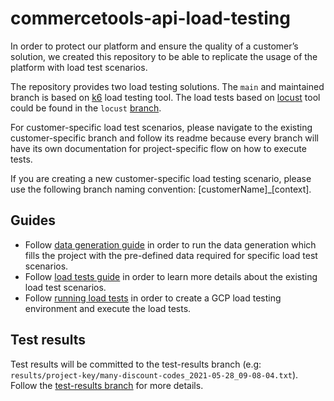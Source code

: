 # commercetools-api-load-testing

In order to protect our platform and ensure the quality of a customer’s solution, we created this repository to be able to replicate the usage of the platform with load test scenarios.

The repository provides two load testing solutions. The `main` and maintained branch is based on [k6](https://k6.io/docs/#what-is-k6) load testing tool. The load tests based on [locust](https://docs.locust.io/en/stable/index.html) tool could be found in the `locust` [branch](https://github.com/commercetools/commercetools-api-load-testing/tree/locust).

For customer-specific load test scenarios, please navigate to the existing customer-specific branch and follow its readme because every branch will have its own documentation for project-specific flow on how to execute tests.

If you are creating a new customer-specific load testing scenario, please use the following branch naming convention: [customerName]_[context].

## Guides

- Follow [data generation guide](/data-generation/README.md) in order to run the data generation which fills the project with the pre-defined data required for specific load test scenarios.
- Follow [load tests guide](./load-tests/README.md) in order to learn more details about the existing load test scenarios.
- Follow [running load tests](./scripts/running-load-tests.md) in order to create a GCP load testing environment and execute the load tests.

## Test results

Test results will be committed to the test-results branch (e.g: `results/project-key/many-discount-codes_2021-05-28_09-08-04.txt`).
Follow the [test-results branch](https://github.com/commercetools/commercetools-api-load-testing/tree/test-results) for more details.
